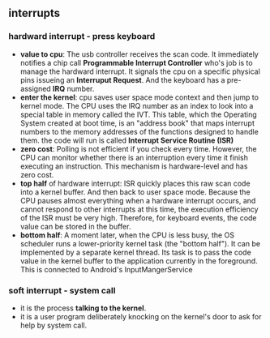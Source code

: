 ## interrupts

### hardward interrupt - press keyboard

* **value to cpu**: The usb controller receives the scan code. It immediately notifies a chip call **Programmable Interrupt Controller** who's job is to manage the hardward interrupt. It signals the cpu on a specific physical pins issueing an **Interruput Request**. And the keyboard has a pre-assigned **IRQ** number.
* **enter the kernel**: cpu saves user space mode context and then jump to kernel mode. The CPU uses the IRQ number as an index to look into a special table in memory called the IVT. This table, which the Operating System created at boot time, is an "address book" that maps interrupt numbers to the memory addresses of the functions designed to handle them. the code will run is called **Interrupt Service Routine (ISR)**
* **zero cost**: Polling is not efficient if you check every time. However, the CPU can monitor whether there is an interruption every time it finish executing an instruction. This mechanism is hardware-level and has zero cost.
* **top half** of hardware interrupt: ISR quickly places this raw scan code into a kernel buffer. And then back to user space mode. Because the CPU pauses almost everything when a hardware interrupt occurs, and cannot respond to other interrupts at this time, the execution efficiency of the ISR must be very high. Therefore, for keyboard events, the code value can be stored in the buffer.
* **bottom half**: A moment later, when the CPU is less busy, the OS scheduler runs a lower-priority kernel task (the "bottom half"). It can be implemented by a separate kernel thread. Its task is to pass the code value in the kernel buffer to the application currently in the foreground. This is connected to Android's InputMangerService

### soft interrupt - system call

* it is the process **talking to the kernel**.
* it is a user program deliberately knocking on the kernel's door to ask for help by system call.